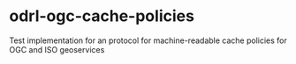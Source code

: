 odrl-ogc-cache-policies
=======================

Test implementation for an protocol for machine-readable cache policies for OGC and ISO geoservices
